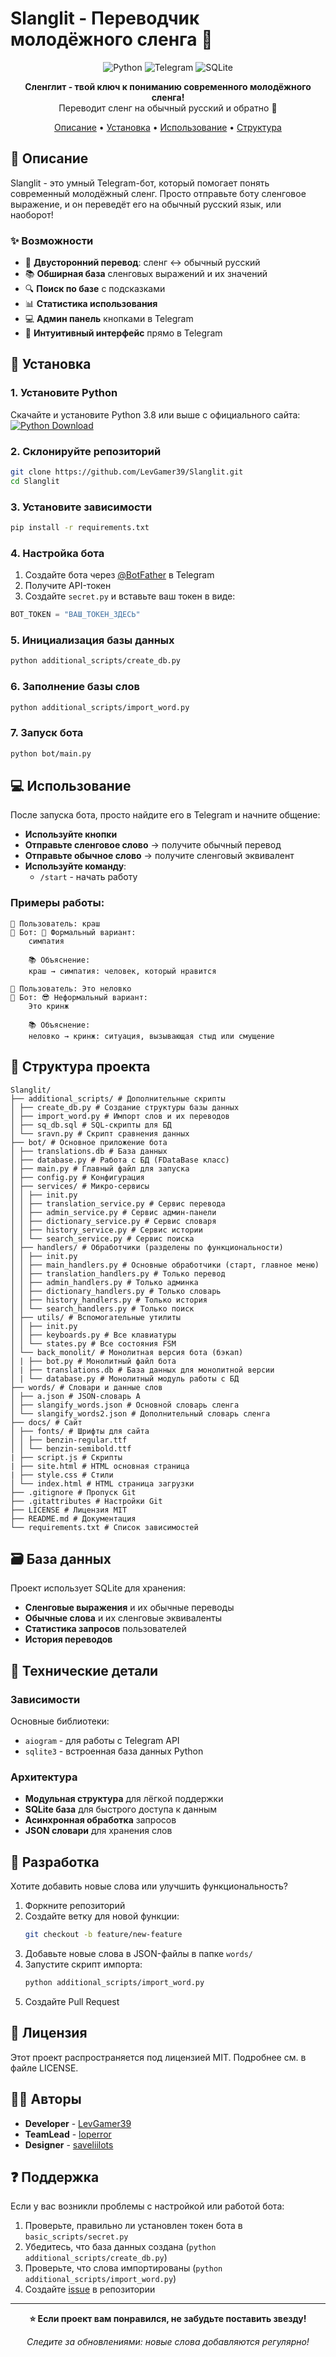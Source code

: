 # Slanglit - Переводчик молодёжного сленга 🚀

<div align="center">

![Python](https://img.shields.io/badge/Python-3.8%2B-blue?logo=python)
![Telegram](https://img.shields.io/badge/Telegram-Bot-blue?logo=telegram)
![SQLite](https://img.shields.io/badge/Database-SQLite-lightgrey)

**Сленглит - твой ключ к пониманию современного молодёжного сленга!**  
Переводит сленг на обычный русский и обратно 💫

[Описание](#описание) • [Установка](#установка) • [Использование](#использование) • [Структура](#структура-проекта)

</div>

## 📖 Описание

Slanglit - это умный Telegram-бот, который помогает понять современный молодёжный сленг. Просто отправьте боту сленговое выражение, и он переведёт его на обычный русский язык, или наоборот!

### ✨ Возможности

- 🔄 **Двусторонний перевод**: сленг ↔ обычный русский
- 📚 **Обширная база** сленговых выражений и их значений
- 🔍 **Поиск по базе** с подсказками
- 📊 **Статистика использования**
- 💻 **Админ панель** кнопками в Telegram
- 🎯 **Интуитивный интерфейс** прямо в Telegram

## 🚀 Установка

### 1. Установите Python

Скачайте и установите Python 3.8 или выше с официального сайта:  
[![Python Download](https://img.shields.io/badge/Download-Python%203.8%2B-yellow?logo=python)](https://www.python.org/downloads/)

### 2. Склонируйте репозиторий

```bash
git clone https://github.com/LevGamer39/Slanglit.git
cd Slanglit
```

### 3. Установите зависимости

```bash
pip install -r requirements.txt
```

### 4. Настройка бота

1. Создайте бота через [@BotFather](https://t.me/BotFather) в Telegram
2. Получите API-токен
3. Создайте `secret.py` и вставьте ваш токен в виде:

```python
BOT_TOKEN = "ВАШ_ТОКЕН_ЗДЕСЬ"
```

### 5. Инициализация базы данных

```bash
python additional_scripts/create_db.py
```

### 6. Заполнение базы слов

```bash
python additional_scripts/import_word.py
```

### 7. Запуск бота

```bash
python bot/main.py
```

## 💻 Использование

После запуска бота, просто найдите его в Telegram и начните общение:
- **Используйте кнопки**
- **Отправьте сленговое слово** → получите обычный перевод
- **Отправьте обычное слово** → получите сленговый эквивалент
- **Используйте команду**:
  - `/start` - начать работу

### Примеры работы:

```
👤 Пользователь: краш
🤖 Бот: 🎩 Формальный вариант:
	симпатия

	📚 Объяснение:
	краш → симпатия: человек, который нравится

👤 Пользователь: Это неловко
🤖 Бот: 😎 Неформальный вариант:
	Это кринж

	📚 Объяснение:
	неловко → кринж: ситуация, вызывающая стыд или смущение
```

## 📁 Структура проекта

```
Slanglit/
├── additional_scripts/ # Дополнительные скрипты
│ ├── create_db.py # Создание структуры базы данных
│ ├── import_word.py # Импорт слов и их переводов
│ ├── sq_db.sql # SQL-скрипты для БД
│ └── sravn.py # Скрипт сравнения данных
├── bot/ # Основное приложение бота
│ ├── translations.db # База данных
│ ├── database.py # Работа с БД (FDataBase класс)
│ ├── main.py # Главный файл для запуска
│ ├── config.py # Конфигурация
│ ├── services/ # Микро-сервисы
│ │ ├── init.py
│ │ ├── translation_service.py # Сервис перевода
│ │ ├── admin_service.py # Сервис админ-панели
│ │ ├── dictionary_service.py # Сервис словаря
│ │ ├── history_service.py # Сервис истории
│ │ └── search_service.py # Сервис поиска
│ ├── handlers/ # Обработчики (разделены по функциональности)
│ │ ├── init.py
│ │ ├── main_handlers.py # Основные обработчики (старт, главное меню)
│ │ ├── translation_handlers.py # Только перевод
│ │ ├── admin_handlers.py # Только админка
│ │ ├── dictionary_handlers.py # Только словарь
│ │ ├── history_handlers.py # Только история
│ │ └── search_handlers.py # Только поиск
│ ├── utils/ # Вспомогательные утилиты
│ │ ├── init.py
│ │ ├── keyboards.py # Все клавиатуры
│ │ └── states.py # Все состояния FSM
│ └── back_monolit/ # Монолитная версия бота (бэкап)
│ | ├── bot.py # Монолитный файл бота
│ | ├── translations.db # База данных для монолитной версии
│ | └── database.py # Монолитный модуль работы с БД
├── words/ # Словари и данные слов
│ ├── a.json # JSON-словарь A
│ ├── slangify_words.json # Основной словарь сленга
│ └── slangify_words2.json # Дополнительный словарь сленга
├── docs/ # Сайт
│ ├── fonts/ # Шрифты для сайта
│ │ ├── benzin-regular.ttf
│ │ └── benzin-semibold.ttf
| ├── script.js # Скрипты
| ├── site.html # HTML основная страница
| ├── style.css # Стили
│ └── index.html # HTML страница загрузки
├── .gitignore # Пропуск Git
├── .gitattributes # Настройки Git
├── LICENSE # Лицензия MIT
├── README.md # Документация
└── requirements.txt # Список зависимостей
```

## 🗃 База данных

Проект использует SQLite для хранения:
- **Сленговые выражения** и их обычные переводы
- **Обычные слова** и их сленговые эквиваленты
- **Статистика запросов** пользователей
- **История переводов**

## 🔧 Технические детали

### Зависимости

Основные библиотеки:
- `aiogram` - для работы с Telegram API
- `sqlite3` - встроенная база данных Python

### Архитектура

- **Модульная структура** для лёгкой поддержки
- **SQLite база** для быстрого доступа к данным
- **Асинхронная обработка** запросов
- **JSON словари** для хранения слов

## 🤝 Разработка

Хотите добавить новые слова или улучшить функциональность?

1. Форкните репозиторий
2. Создайте ветку для новой функции:
   ```bash
   git checkout -b feature/new-feature
   ```
3. Добавьте новые слова в JSON-файлы в папке `words/`
4. Запустите скрипт импорта:
   ```bash
   python additional_scripts/import_word.py
   ```
5. Создайте Pull Request

## 📄 Лицензия

Этот проект распространяется под лицензией MIT. Подробнее см. в файле LICENSE.

## 👨‍💻 Авторы

- **Developer** - [LevGamer39](https://github.com/LevGamer39)
- **TeamLead** - [loperror](https://t.me/loperror)
- **Designer** - [saveliilots](https://t.me/saveliilots)

## ❓ Поддержка

Если у вас возникли проблемы с настройкой или работой бота:
1. Проверьте, правильно ли установлен токен бота в `basic_scripts/secret.py`
2. Убедитесь, что база данных создана (`python additional_scripts/create_db.py`)
3. Проверьте, что слова импортированы (`python additional_scripts/import_word.py`)
4. Создайте [issue](https://github.com/LevGamer39/Slanglit/issues) в репозитории

---

<div align="center">

**⭐ Если проект вам понравился, не забудьте поставить звезду!**

*Следите за обновлениями: новые слова добавляются регулярно!*

</div>

